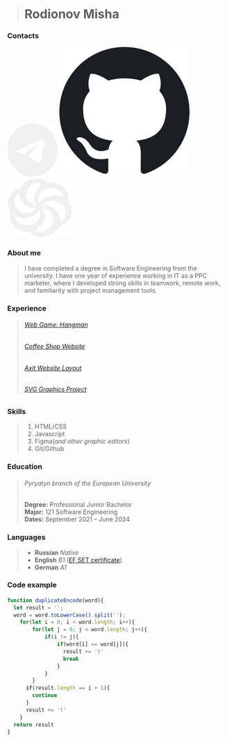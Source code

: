 > # Rodionov Misha

### Contacts
 [![Telegram](img/telegram.svg)](https://t.me/mi6aRdnv)  [![Github](img/github.svg)](https://github.com/Mi6aRdnv)  [![Codewars](img/codewars.svg)](https://www.codewars.com/users/Mi6aRdnv) 

### About me
> I have completed a degree in Software Engineering from the university. I have one year of experience working in IT as a PPC marketer, where I developed strong skills in teamwork, remote work, and familiarity with project management tools.

### Experience

> ######  [Web Game: Hangman](https://rolling-scopes-school.github.io/mi6ardnv-JSFE2023Q4/hangman/)
> ###### [Coffee Shop Website](https://rolling-scopes-school.github.io/mi6ardnv-JSFE2023Q4/coffee-house/pages/home/)
> ###### [Axit Website Layout](https://mi6ardnv.github.io/Layout-template-Axit/dist/)
>###### [SVG Graphics Project](https://mi6ardnv.github.io/Melody-layout/)

### Skills
> 1. HTML/CSS
> 2. Javascript
> 3. Figma(_and other graphic editors_)
> 4. Git/Github  

### Education

> ###### Pyryatyn branch of the European University
> **Degree:** Professional Junior Bachelor  
> **Major:** 121 Software Engineering  
> **Dates:** September 2021 – June 2024

### Languages
> * **Russian** _Native_
> * **English** _B1_ ([EF SET certificate](https://cert.efset.org/7wUq2x))
> * **German** _A1_

### Code example
``` javascript
function duplicateEncode(word){
  let result = '';
  word = word.toLowerCase().split('');
    for(let i = 0; i < word.length; i++){
        for(let j = 0; j < word.length; j++){
            if(i != j){
                if(word[i] == word[j]){
                  result += ')'
                  break
                }
            }
        }
      if(result.length == i + 1){
        continue
      }
      result += '('
    }
  return result
}
```